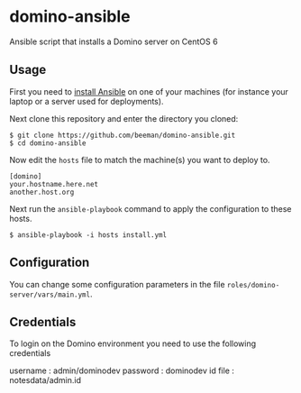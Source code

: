 # domino-ansible

Ansible script that installs a Domino server on CentOS 6 

## Usage

First you need to [install Ansible](http://docs.ansible.com/intro_installation.html) on one of your machines (for instance your laptop or a server used for deployments).

Next clone this repository and enter the directory you cloned:

    $ git clone https://github.com/beeman/domino-ansible.git
    $ cd domino-ansible

Now edit the `hosts` file to match the machine(s) you want to deploy to.

    [domino]
    your.hostname.here.net
    another.host.org

Next run the `ansible-playbook` command to apply the configuration to these hosts.

    $ ansible-playbook -i hosts install.yml

## Configuration

You can change some configuration parameters in the file `roles/domino-server/vars/main.yml`. 

## Credentials

To login on the Domino environment you need to use the following credentials

username   : admin/dominodev
password   : dominodev
id file    : notesdata/admin.id
